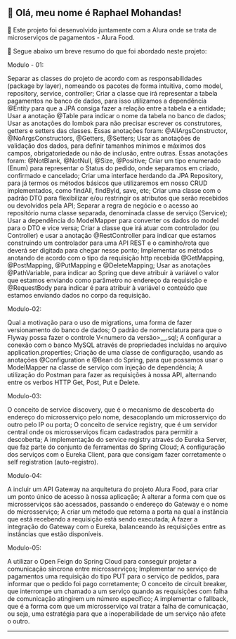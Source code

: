 ## 💜 Olá, meu nome é Raphael Mohandas!

🔭 Este projeto foi desenvolvido juntamente com a Alura onde se trata de microserviços de pagamentos - Alura Food.

💬 Segue abaixo um breve resumo do que foi abordado neste projeto:

Modulo - 01:

  Separar as classes do projeto de acordo com as responsabilidades (package by layer), nomeando os pacotes de forma intuitiva, como model, repository, service, controller;
  Criar a classe que irá representar a tabela pagamentos no banco de dados, para isso utilizamos a dependência @Entity para que a JPA consiga fazer a relação entre a tabela e a entidade;
  Usar a anotação @Table para indicar o nome da tabela no banco de dados;
  Usar as anotações do lombok para não precisar escrever os construtores, getters e setters das classes. Essas anotações foram: @AllArgsConstructor, @NoArgsConstructors, @Getters, @Setters;
  Usar as anotações de validação dos dados, para definir tamanhos mínimos e máximos dos campos, obrigatoriedade ou não de inclusão, entre outras. Essas anotações foram: @NotBlank, @NotNull, @Size, @Positive;
  Criar um tipo enumerado (Enum) para representar o Status do pedido, onde separamos em criado, confirmado e cancelado;
  Criar uma interface herdando da JPA Repository, para já termos os métodos básicos que utilizaremos em nosso CRUD implementados, como findAll, findById, save, etc;
  Criar uma classe com o padrão DTO para flexibilizar e/ou restringir os atributos que serão recebidos ou devolvidos pela API;
  Separar a regra de negócio e o acesso ao repositório numa classe separada, denominada classe de serviço (Service);
  Usar a dependência do ModelMapper para converter os dados do model para o DTO e vice versa;
  Criar a classe que irá atuar com controlador (ou Controller) e usar a anotação @RestController para indicar que estamos construindo um controlador para uma API REST e o caminho/rota que deverá ser digitada    para chegar nesse ponto;
  Implementar os métodos anotando de acordo com o tipo da requisição http recebida @GetMapping, @PostMapping, @PutMapping e @DeleteMapping;
  Usar as anotações @PathVariable, para indicar ao Spring que deve atribuir à variável o valor que estamos enviando como parâmetro no endereço da requisição e @RequestBody para indicar é para atribuir à         variável o conteúdo que estamos enviando dados no corpo da requisição.

Modulo-02:

  Qual a motivação para o uso de migrations, uma forma de fazer versionamento do banco de dados;
  O padrão de nomenclatura para que o Flyway possa fazer o controle V<numero da versão>__<nome do comando>.sql;
  A configurar a conexão com o banco MySQL através de propriedades incluídas no arquivo application.properties;
  Criação de uma classe de configuração, usando as anotações @Configuration e @Bean do Spring, para que possamos usar o ModelMapper na classe de serviço com injeção de dependência;
  A utilização do Postman para fazer as requisições à nossa API, alternando entre os verbos HTTP Get, Post, Put e Delete.

Modulo-03:

  O conceito de service discovery, que é o mecanismo de descoberta do endereço do microsserviço pelo nome, desacoplando um microsserviço do outro pelo IP ou porta;
  O conceito de service registry, que é um servidor central onde os microsserviços ficam cadastrados para permitir a descoberta;
  A implementação do service registry através do Eureka Server, que faz parte do conjunto de ferramentas do Spring Cloud;
  A configuração dos serviços com o Eureka Client, para que consigam fazer corretamente o self registration (auto-registro).

Modulo-04:

  A incluir um API Gateway na arquitetura do projeto Alura Food, para criar um ponto único de acesso à nossa aplicação;
  A alterar a forma com que os microsserviços são acessados, passando o endereço do Gateway e o nome do microsserviço;
  A criar um método que retorna a porta na qual a instância que está recebendo a requisição está sendo executada;
  A fazer a integração do Gateway com o Eureka, balanceando às requisições entre as instâncias que estão disponíveis.

Modulo-05:

  A utilizar o Open Feign do Spring Cloud para conseguir projetar a comunicação síncrona entre microsserviços;
  Implementar no serviço de pagamentos uma requisição do tipo PUT para o serviço de pedidos, para informar que o pedido foi pago corretamente;
  O conceito de circuit breaker, que interrompe um chamado a um serviço quando as requisições com falha de comunicação atingirem um número específico;
  A implementar o fallback, que é a forma com que um microsserviço vai tratar a falha de comunicação, ou seja, uma estratégia para que a inoperabilidade de um serviço não afete o outro.
    
---
